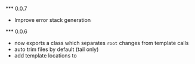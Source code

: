 *** 0.0.7
- Improve error stack generation

*** 0.0.6
- now exports a class which separates `root` changes from template calls
- auto trim files by default (tail only)
- add template locations to
